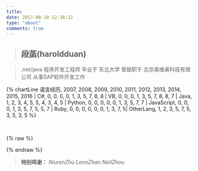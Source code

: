 ```yaml
---
title: 
date: 2017-08-10 12:38:22
type: "about"
comments: true
---
```


>## 段菡(haroldduan)

>.net/java 程序开发工程师
>毕业于 东北大学
>曾就职于 北京奥维奥科技有限公司 从事SAP软件开发工作



{% chartLine 
语言经历, 2007, 2008, 2009, 2010, 2011, 2012, 2013, 2014, 2015, 2016 | 
C#,         0, 0, 0, 0, 1, 3, 5, 7, 8, 8 | 
VB,         0, 0, 0, 1, 3, 5, 7, 8, 8, 7 | 
Java,       1, 2, 3, 4, 5, 5, 4, 3, 4, 5 |
Python,     0, 0, 0, 0, 0, 1, 3, 5, 7, 7 | 
JavaScript, 0, 0, 0, 1, 3, 5, 7, 5, 5, 7 | 
Ruby,       0, 0, 0, 0, 0, 0, 1, 3, 7, 5| 
OtherLang,  1, 2, 3, 5, 7, 5, 3, 5, 3, 5 
%}


<br>

{% raw %}
<script type="text/javascript" src="http://www.xiami.com/widget/player-single?uid=0&sid=1775751240&mode=js"></script> 
{% endraw %}



>**特别鸣谢：**
>*NiurenZhu*
>*LenoZhan*
>*NeilZhou*
